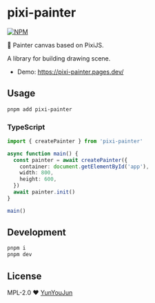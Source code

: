 # pixi-painter

[![NPM](https://img.shields.io/npm/v/pixi-painter.svg?style=flat-square)](https://www.npmjs.com/package/pixi-painter)

🎨 Painter canvas based on PixiJS.

A library for building drawing scene.

- Demo: <https://pixi-painter.pages.dev/>

## Usage

```bash
pnpm add pixi-painter
```

### TypeScript

```ts
import { createPainter } from 'pixi-painter'

async function main() {
  const painter = await createPainter({
    container: document.getElementById('app'),
    width: 800,
    height: 600,
  })
  await painter.init()
}

main()
```

## Development

```bash
pnpm i
pnpm dev
```

## License

MPL-2.0 ❤ [YunYouJun](https://github.com/YunYouJun)
